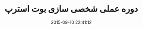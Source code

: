 ---
layout: post
title: "دوره عملی شخصی سازی بوت استرپ"
date: 2015-09-10 22:41:12
section: article
tags: bootstrap ui
link: "http://bootstrap.gigfa.com/%D8%AF%D9%88%D8%B1%D9%87-%D8%B9%D9%85%D9%84%DB%8C-%D8%B4%D8%AE%D8%B5%DB%8C-%D8%B3%D8%A7%D8%B2%DB%8C-%D8%A8%D9%88%D8%AA-%D8%A7%D8%B3%D8%AA%D8%B1%D9%BE-%E2%88%92-%D8%B1%D8%A7%DB%8C%DA%AF%D8%A7%D9%86/?ckattempt=1"
user: "محمد شریفی"
user_link: "http://bootstrap.gigfa.com/"
---
